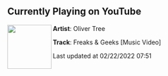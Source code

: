 ## Currently Playing on YouTube

[<img align="left" width="100" src="https://i.ytimg.com/vi/VhX-MwB8ueE/maxresdefault.jpg">](https://www.youtube.com/watch?v=VhX-MwB8ueE)

**Artist**: Oliver Tree 

**Track**: Freaks & Geeks [Music Video]

Last updated at 02/22/2022 07:51
